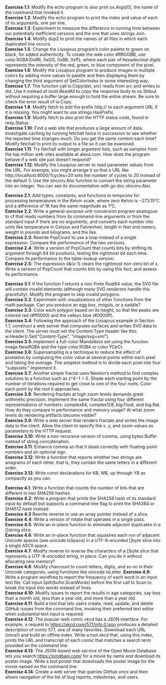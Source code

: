 **Exercise 1.1**: Modify the echo program to also print os.Args[0], the name of the command that invoked it.  
**Exercise 1.2**: Modify the echo program to print the index and value of each of its arguments, one per line.  
**Exercise 1.3**: Experiment to measure the difference in running time between our potentially inefficient versions and the one that uses strings.Join.  
**Exercise 1.4**: Modify dup2 to print the names of all files in which each duplicated line occurs.  
**Exercise 1.5**: Change the Lissajous program’s color palette to green on black, for added authenticity. To create the web color #RRGGBB, use color.RGBA{0xRR, 0xGG, 0xBB, 0xff}, where each pair of hexadecimal digits represents the intensity of the red, green, or blue component of the pixel.  
**Exercise 1.6**: Modify the Lissajous program to produce images in multiple colors by adding more values to palette and then displaying them by changing the third argument of SetColorIndex in some interesting way.  
**Exercise 1.7**: The function call io.Copy(dst, src) reads from src and writes to dst. Use it instead of ioutil.ReadAll to copy the response body to os.Stdout without requiring a buffer large enough to hold the entire stream. Be sure to check the error result of io.Copy.  
**Exercise 1.8**: Modify fetch to add the prefix http:// to each argument URL if it is missing. You might want to use strings.HasPrefix.  
**Exercise 1.9**: Modify fetch to also print the HTTP status code, found in resp.Status.  
**Exercise 1.10**: Find a web site that produces a large amount of data. Investigate caching by running fetchall twice in succession to see whether the reported time changes much. Do you get the same content each time? Modify fetchall to print its output to a file so it can be examined.  
**Exercise 1.11**: Try fetchall with longer argument lists, such as samples from the top million web sites available at alexa.com. How does the program behave if a web site just doesn’t respond?  
**Exercise 1.12**: Modify the Lissajous server to read parameter values from the URL. For example, you might arrange it so that a URL like http://localhost:8000/?cycles=20 sets the number of cycles to 20 instead of the default 5. Use the strconv.Atoi function to convert the string parameter into an integer. You can see its documentation with go doc strconv.Atoi.  
  
**Exercise 2.1**: Add types, constants, and functions to tempconv for processing temperatures in the Kelvin scale, where zero Kelvin is −273.15°C and a difference of 1K has the same magnitude as 1°C.  
**Exercise 2.2**: Write a general-purpose unit-conversion program analogous to cf that reads numbers from its command-line arguments or from the standard input if there are no arguments, and converts each number into units like temperature in Celsius and Fahrenheit, length in feet and meters, weight in pounds and kilograms, and the like.  
**Exercise 2.3**: Rewrite PopCount to use a loop instead of a single expression. Compare the performance of the two versions.  
**Exercise 2.4**: Write a version of PopCount that counts bits by shifting its argument through 64 bit positions, testing the rightmost bit each time. Compare its performance to the table-lookup version.  
**Exercise 2.5**: The expression x&(x-1) clears the rightmost non-zero bit of x. Write a version of PopCount that counts bits by using this fact, and assess its performance.  
  
**Exercise 3.1**: If the function f returns a non-finite float64 value, the SVG file will contain invalid <polygon> elements (although many SVG renderers handle this gracefully). Modify the program to skip invalid polygons.  
**Exercise 3.2**: Experiment with visualizations of other functions from the math package. Can you produce an egg box, moguls, or a saddle?  
**Exercise 3.3**: Color each polygon based on its height, so that the peaks are colored red (#ff0000) and the valleys blue (#0000ff).  
**Exercise 3.4**: Following the approach of the Lissajous example in Section 1.7, construct a web server that computes surfaces and writes SVG data to the client. The server must set the Content-Type header like this: w.Header().Set("Content-Type", "image/svg+xml")  
**Exercise 3.5**: Implement a full-color Mandelbrot set using the function image.NewRGBA and the type color.RGBA or color.YCbCr.  
**Exercise 3.6**: Supersampling is a technique to reduce the effect of pixelation by computing the color value at several points within each pixel and taking the average. The simplest method is to divide each pixel into four "subpixels." Implement it.  
**Exercise 3.7**: Another simple fractal uses Newton’s method to find complex solutions to a function such as z^4−1 = 0. Shade each starting point by the number of iterations required to get close to one of the four roots. Color each point by the root it approaches.  
**Exercise 3.8**: Rendering fractals at high zoom levels demands great arithmetic precision. Implement the same fractal using four different representations of numbers: complex64, complex128, big.Float, and big.Rat. How do they compare in performance and memory usage? At what zoom levels do rendering artifacts become visible?  
**Exercise 3.9**: Write a web server that renders fractals and writes the image data to the client. Allow the client to specify the x, y, and zoom values as parameters to the HTTP request.  
**Exercise 3.10**: Write a non-recursive version of comma, using bytes.Buffer instead of string concatenation.  
**Exercise 3.11**: Enhance comma so that it deals correctly with floating-point numbers and an optional sign.  
**Exercise 3.12**: Write a function that reports whether two strings are anagrams of each other, that is, they contain the same letters in a different order.  
**Exercise 3.13**: Write const declarations for KB, MB, up through YB as compactly as you can.  
  
**Exercise 4.1**: Write a function that counts the number of bits that are different in two SHA256 hashes.  
**Exercise 4.2**: Write a program that prints the SHA256 hash of its standard input by default but supports a command-line flag to print the SHA384 or SHA512 hash instead.  
**Exercise 4.3** Rewrite reverse to use an array pointer instead of a slice.  
**Exercise 4.4**: Write a version of rotate that operates in a single pass.  
**Exercise 4.5**: Write an in-place function to eliminate adjacent duplicates in a []string slice.  
**Exercise 4.6**: Write an in-place function that squashes each run of adjacent Unicode spaces (see unicode.IsSpace) in a UTF-8-encoded []byte slice into a single ASCII space.  
**Exercise 4.7**: Modify reverse to reverse the characters of a []byte slice that represents a UTF-8-encoded string, in place. Can you do it without allocating new memory?  
**Exercise 4.8**: Modify charcount to count letters, digits, and so on in their Unicode categories, using functions like unicode.IsLetter.
**Exercise 4.9**: Write a program wordfreq to report the frequency of each word in an input text file. Call input.Split(bufio.ScanWords) before the first call to Scan to break the input into words instead of lines.  
**Exercise 4.10**: Modify issues to report the results in age categories, say less than a month old, less than a year old, and more than a year old.  
**Exercise 4.11**: Build a tool that lets users create, read, update, and delete GitHub issues from the command line, invoking their preferred text editor when substantial text input is required.  
**Exercise 4.12**: The popular web comic xkcd has a JSON interface. For example, a request to https://xkcd.com/571/info.0.json produces a detailed description of comic 571, one of many favorites. Download each URL (once!) and build an offline index. Write a tool xkcd that, using this index, prints the URL and transcript of each comic that matches a search term provided on the command line.  
**Exercise 4.13**: The JSON-based web service of the Open Movie Database lets you search https://omdbapi.com/ for a movie by name and download its poster image. Write a tool poster that downloads the poster image for the movie named on the command line.  
**Exercise 4.14**: Create a web server that queries GitHub once and then allows navigation of the list of bug reports, milestones, and users.
